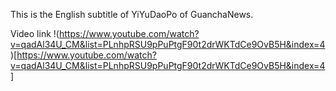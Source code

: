 This is the English subtitle of YiYuDaoPo of GuanchaNews.

Video link !(https://www.youtube.com/watch?v=qadAl34U_CM&list=PLnhpRSU9pPuPtgF90t2drWKTdCe9OvB5H&index=4)[https://www.youtube.com/watch?v=qadAl34U_CM&list=PLnhpRSU9pPuPtgF90t2drWKTdCe9OvB5H&index=4]